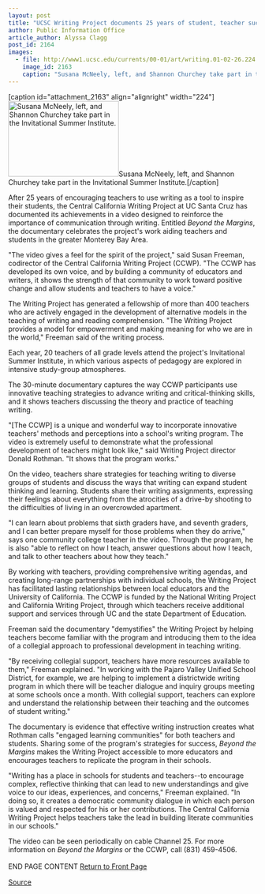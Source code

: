 ```yaml
---
layout: post
title: "UCSC Writing Project documents 25 years of student, teacher success"
author: Public Information Office
article_author: Alyssa Clagg
post_id: 2164
images:
  - file: http://www1.ucsc.edu/currents/00-01/art/writing.01-02-26.224.jpg
    image_id: 2163
    caption: "Susana McNeely, left, and Shannon Churchey take part in the Invitational Summer Institute."
---
```


[caption id="attachment_2163" align="alignright" width="224"]<a href="http://dev-ucsc-news.pantheonsite.io/wp-content/uploads/2001/02/writing.01-02-26.224.jpg"><img class="size-full wp-image-2163" src="http://dev-ucsc-news.pantheonsite.io/wp-content/uploads/2001/02/writing.01-02-26.224.jpg" alt="Susana McNeely, left, and Shannon Churchey take part in the Invitational Summer Institute." width="224" height="153" /></a>Susana McNeely, left, and Shannon Churchey take part in the Invitational Summer Institute.[/caption]
<p>
  After 25 years of encouraging teachers to use writing as a tool to inspire their students, the Central California Writing Project at UC Santa Cruz has documented its achievements in a video designed to reinforce the importance of communication through writing. Entitled <i>Beyond the Margins</i>, the documentary celebrates the project's work aiding teachers and students in the greater Monterey Bay Area.
</p>"The video gives a feel for the spirit of the project," said Susan Freeman, codirector of the Central California Writing Project (CCWP). "The CCWP has developed its own voice, and by building a community of educators and writers, it shows the strength of that community to work toward positive change and allow students and teachers to have a voice."
<p>
  The Writing Project has generated a fellowship of more than 400 teachers who are actively engaged in the development of alternative models in the teaching of writing and reading comprehension. "The Writing Project provides a model for empowerment and making meaning for who we are in the world," Freeman said of the writing process.
</p>
<p>
  Each year, 20 teachers of all grade levels attend the project's Invitational Summer Institute, in which various aspects of pedagogy are explored in intensive study-group atmospheres.
</p>
<p>
  The 30-minute documentary captures the way CCWP participants use innovative teaching strategies to advance writing and critical-thinking skills, and it shows teachers discussing the theory and practice of teaching writing.
</p>
<p>
  "[The CCWP] is a unique and wonderful way to incorporate innovative teachers' methods and perceptions into a school's writing program. The video is extremely useful to demonstrate what the professional development of teachers might look like," said Writing Project director Donald Rothman. "It shows that the program works."
</p>
<p>
  On the video, teachers share strategies for teaching writing to diverse groups of students and discuss the ways that writing can expand student thinking and learning. Students share their writing assignments, expressing their feelings about everything from the atrocities of a drive-by shooting to the difficulties of living in an overcrowded apartment.
</p>
<p>
  "I can learn about problems that sixth graders have, and seventh graders, and I can better prepare myself for those problems when they do arrive," says one community college teacher in the video. Through the program, he is also "able to reflect on how I teach, answer questions about how I teach, and talk to other teachers about how they teach."
</p>
<p>
  By working with teachers, providing comprehensive writing agendas, and creating long-range partnerships with individual schools, the Writing Project has facilitated lasting relationships between local educators and the University of California. The CCWP is funded by the National Writing Project and California Writing Project, through which teachers receive additional support and services through UC and the state Department of Education.
</p>
<p>
  Freeman said the documentary "demystifies" the Writing Project by helping teachers become familiar with the program and introducing them to the idea of a collegial approach to professional development in teaching writing.
</p>
<p>
  "By receiving collegial support, teachers have more resources available to them," Freeman explained. "In working with the Pajaro Valley Unified School District, for example, we are helping to implement a districtwide writing program in which there will be teacher dialogue and inquiry groups meeting at some schools once a month. With collegial support, teachers can explore and understand the relationship between their teaching and the outcomes of student writing."
</p>
<p>
  The documentary is evidence that effective writing instruction creates what Rothman calls "engaged learning communities" for both teachers and students. Sharing some of the program's strategies for success, <i>Beyond the Margins</i> makes the Writing Project accessible to more educators and encourages teachers to replicate the program in their schools.
</p>
<p>
  "Writing has a place in schools for students and teachers--to encourage complex, reflective thinking that can lead to new understandings and give voice to our ideas, experiences, and concerns," Freeman explained. "In doing so, it creates a democratic community dialogue in which each person is valued and respected for his or her contributions. The Central California Writing Project helps teachers take the lead in building literate communities in our schools."
</p>
<p>
  The video can be seen periodically on cable Channel 25. For more information on <i>Beyond the Margins</i> or the CCWP, call (831) 459-4506.<br>
  <br>
  END PAGE CONTENT <a href="../../index.html">Return to Front Page</a> <img align="bottom" alt=" " border="0" height="1" src="../../images/trans.gif" width="385">
</p>
<p><a href="http://www1.ucsc.edu/currents/00-01/02-26/writing.html" title="Permalink to writing">Source</a></p>
